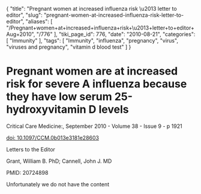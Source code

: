 {
    "title": "Pregnant women at increased influenza risk \u2013 letter to editor",
    "slug": "pregnant-women-at-increased-influenza-risk-letter-to-editor",
    "aliases": [
        "/Pregnant+women+at+increased+influenza+risk+\u2013+letter+to+editor+Aug+2010",
        "/776"
    ],
    "tiki_page_id": 776,
    "date": "2010-08-21",
    "categories": [
        "Immunity"
    ],
    "tags": [
        "Immunity",
        "influenza",
        "pregnancy",
        "virus",
        "viruses and pregnancy",
        "vitamin d blood test"
    ]
}


# Pregnant women are at increased risk for severe A influenza because they have low serum 25-hydroxyvitamin D levels

Critical Care Medicine:, September 2010 - Volume 38 - Issue 9 - p 1921

[doi: 10.1097/CCM.0b013e3181e28603](https://doi.org/10.1097/CCM.0b013e3181e28603)

Letters to the Editor

Grant, William B. PhD; Cannell, John J. MD

PMID: 20724898 

Unfortunately we do not have the content